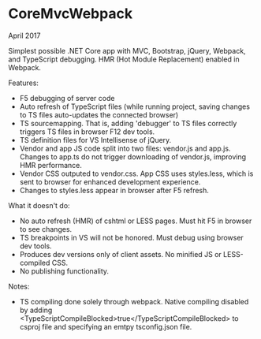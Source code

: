 # CoreMvcWebpack
April 2017

Simplest possible .NET Core app with MVC, Bootstrap, jQuery, Webpack, and TypeScript debugging. HMR (Hot Module Replacement) enabled in Webpack.

Features:
* F5 debugging of server code
* Auto refresh of TypeScript files (while running project, saving changes to TS files auto-updates the connected browser)
* TS sourcemapping. That is, adding 'debugger' to TS files correctly triggers TS files in browser F12 dev tools.
* TS definition files for VS Intellisense of jQuery.
* Vendor and app JS code split into two files: vendor.js and app.js. Changes to app.ts do not trigger downloading of vendor.js, improving HMR performance.
* Vendor CSS outputed to vendor.css. App CSS uses styles.less, which is sent to browser for enhanced development experience.
* Changes to styles.less appear in browser after F5 refresh.

What it doesn't do:
* No auto refresh (HMR) of cshtml or LESS pages. Must hit F5 in browser to see changes.
* TS breakpoints in VS will not be honored. Must debug using browser dev tools.
* Produces dev versions only of client assets. No minified JS or LESS-compiled CSS.
* No publishing functionality.

Notes:
* TS compiling done solely through webpack. Native compiling disabled by adding &lt;TypeScriptCompileBlocked&gt;true&lt;/TypeScriptCompileBlocked&gt; to csproj file and specifying an emtpy tsconfig.json file.
